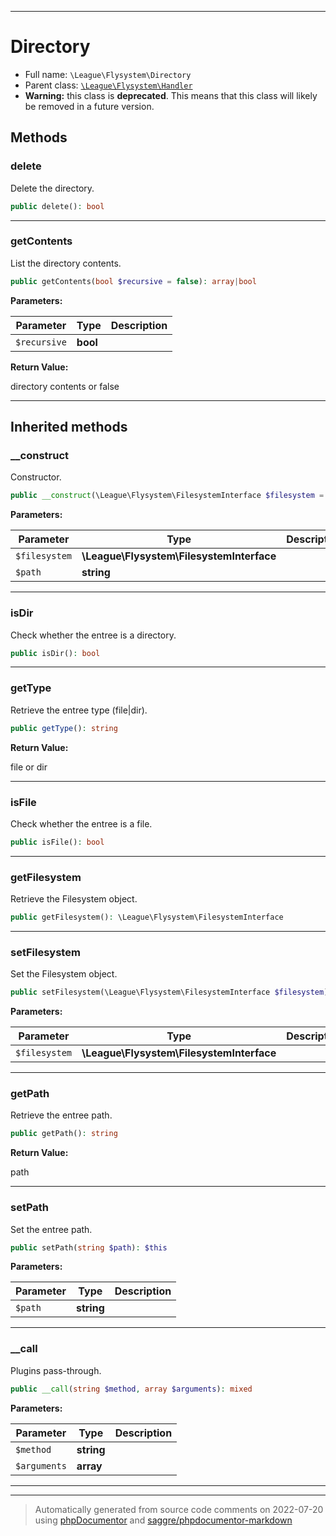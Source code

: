***

# Directory





* Full name: `\League\Flysystem\Directory`
* Parent class: [`\League\Flysystem\Handler`](./Handler.md)
* **Warning:** this class is **deprecated**. This means that this class will likely be removed in a future version.




## Methods


### delete

Delete the directory.

```php
public delete(): bool
```











***

### getContents

List the directory contents.

```php
public getContents(bool $recursive = false): array|bool
```








**Parameters:**

| Parameter | Type | Description |
|-----------|------|-------------|
| `$recursive` | **bool** |  |


**Return Value:**

directory contents or false



***


## Inherited methods


### __construct

Constructor.

```php
public __construct(\League\Flysystem\FilesystemInterface $filesystem = null, string $path = null): mixed
```








**Parameters:**

| Parameter | Type | Description |
|-----------|------|-------------|
| `$filesystem` | **\League\Flysystem\FilesystemInterface** |  |
| `$path` | **string** |  |




***

### isDir

Check whether the entree is a directory.

```php
public isDir(): bool
```











***

### getType

Retrieve the entree type (file|dir).

```php
public getType(): string
```









**Return Value:**

file or dir



***

### isFile

Check whether the entree is a file.

```php
public isFile(): bool
```











***

### getFilesystem

Retrieve the Filesystem object.

```php
public getFilesystem(): \League\Flysystem\FilesystemInterface
```











***

### setFilesystem

Set the Filesystem object.

```php
public setFilesystem(\League\Flysystem\FilesystemInterface $filesystem): $this
```








**Parameters:**

| Parameter | Type | Description |
|-----------|------|-------------|
| `$filesystem` | **\League\Flysystem\FilesystemInterface** |  |




***

### getPath

Retrieve the entree path.

```php
public getPath(): string
```









**Return Value:**

path



***

### setPath

Set the entree path.

```php
public setPath(string $path): $this
```








**Parameters:**

| Parameter | Type | Description |
|-----------|------|-------------|
| `$path` | **string** |  |




***

### __call

Plugins pass-through.

```php
public __call(string $method, array $arguments): mixed
```








**Parameters:**

| Parameter | Type | Description |
|-----------|------|-------------|
| `$method` | **string** |  |
| `$arguments` | **array** |  |




***


***
> Automatically generated from source code comments on 2022-07-20 using [phpDocumentor](http://www.phpdoc.org/) and [saggre/phpdocumentor-markdown](https://github.com/Saggre/phpDocumentor-markdown)
